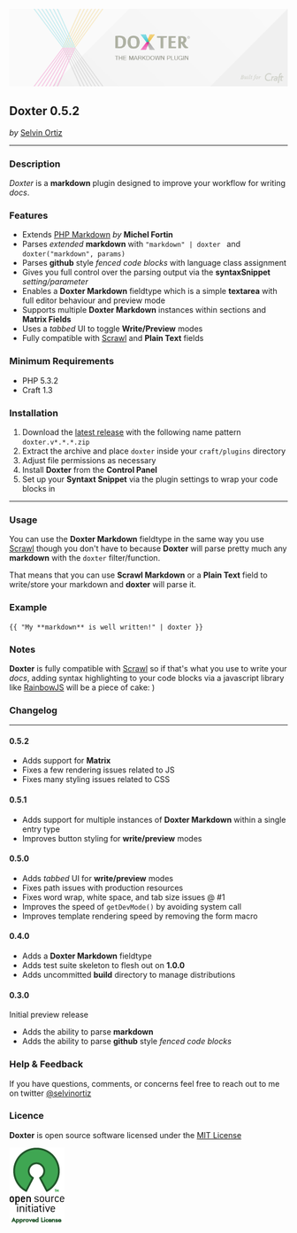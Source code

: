 ![Doxter](resources/img/doxter.png)

## Doxter 0.5.2
*by* [Selvin Ortiz](http://twitter.com/selvinortiz)

----
### Description
_Doxter_ is a **markdown** plugin designed to improve your workflow for writing _docs_.

### Features
* Extends [PHP Markdown](https://github.com/michelf/php-markdown) _by_ **Michel Fortin**
* Parses _extended_ **markdown** with `"markdown" | doxter ` and `doxter("markdown", params)`
* Parses **github** style _fenced code blocks_ with language class assignment
* Gives you full control over the parsing output via the **syntaxSnippet** _setting/parameter_
* Enables a **Doxter Markdown** fieldtype which is a simple **textarea** with full editor behaviour and preview mode
* Supports multiple **Doxter Markdown** instances within sections and **Matrix Fields**
* Uses a _tabbed_ UI to toggle **Write/Preview** modes
* Fully compatible with [Scrawl](https://github.com/builtbysplash/craft-scrawl) and **Plain Text** fields

### Minimum Requirements
- PHP 5.3.2
- Craft 1.3

### Installation
1. Download the [latest release](https://github.com/selvinortiz/craft.doxter/releases) with the following name pattern `doxter.v*.*.*.zip`
2. Extract the archive and place `doxter` inside your `craft/plugins` directory
3. Adjust file permissions as necessary
4. Install **Doxter** from the **Control Panel**
5. Set up your **Syntaxt Snippet** via the plugin settings to wrap your code blocks in

----

### Usage
You can use the **Doxter Markdown** fieldtype in the same way you use [Scrawl](https://github.com/builtbysplash/craft-scrawl)
though you don't have to because **Doxter** will parse pretty much any **markdown** with the `doxter` filter/function.

That means that you can use **Scrawl Markdown** or a **Plain Text** field to write/store your markdown and **doxter** will parse it.

### Example

```twig
{{ "My **markdown** is well written!" | doxter }}
```

### Notes
**Doxter** is fully compatible with [Scrawl](https://github.com/builtbysplash/craft-scrawl)
so if that's what you use to write your _docs_, adding syntax highlighting to your code blocks via a javascript library like
[RainbowJS](https://github.com/ccampbell/rainbow) will be a piece of cake: )

### Changelog

----
#### 0.5.2
* Adds support for **Matrix**
* Fixes a few rendering issues related to JS
* Fixes many styling issues related to CSS

#### 0.5.1
* Adds support for multiple instances of **Doxter Markdown** within a single entry type
* Improves button styling for **write/preview** modes

#### 0.5.0
* Adds _tabbed_ UI for **write/preview** modes
* Fixes path issues with production resources
* Fixes word wrap, white space, and tab size issues  @ #1
* Improves the speed of `getDevMode()` by avoiding system call
* Improves template rendering speed by removing the form macro

#### 0.4.0
* Adds a **Doxter Markdown** fieldtype
* Adds test suite skeleton to flesh out on **1.0.0**
* Adds uncommitted **build** directory to manage distributions

#### 0.3.0
Initial preview release

* Adds the ability to parse **markdown**
* Adds the ability to parse **github** style _fenced code blocks_

### Help & Feedback
If you have questions, comments, or concerns feel free to reach out to me on twitter [@selvinortiz](http://twitter.com/selvinortiz)

### Licence
**Doxter** is open source software licensed under the [MIT License](http://opensource.org/licenses/MIT)

![Open Source Initiative](resources/img/osilogo.png)
